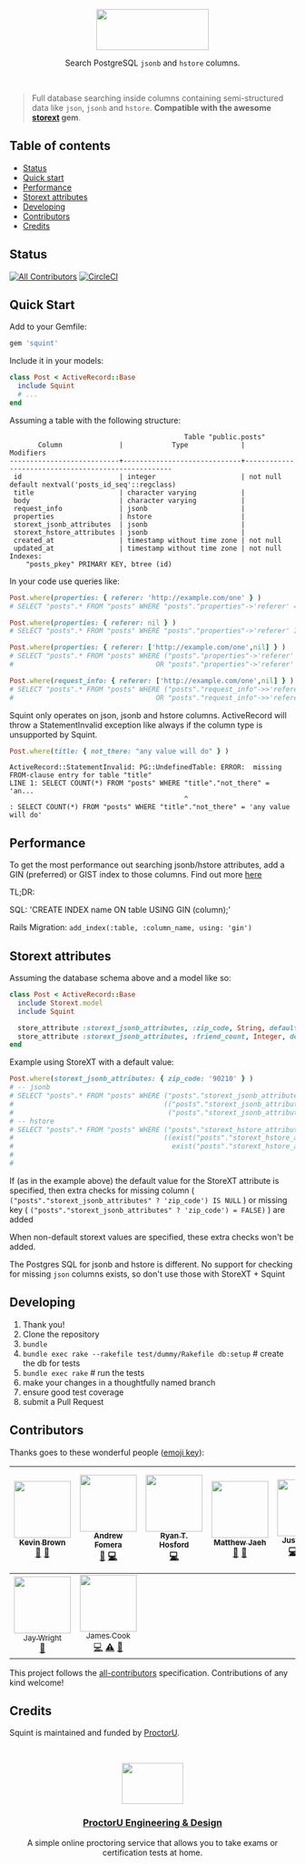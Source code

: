 <p align="center">
  <a href="https://twitter.com/ProctorUEng">
    <img src="https://s3-us-west-2.amazonaws.com/dev-team-resources/squint-wordmark.svg" width=198 height=72>
  </a>

  <p align="center">
    Search PostgreSQL <code>jsonb</code> and <code>hstore</code> columns.
  </p>
</p>

<br>

> Full database searching inside columns containing semi-structured data like `json`,
`jsonb` and `hstore`. <strong>Compatible with the awesome
<a href="https://github.com/G5/storext">storext</a> gem</strong>.

## Table of contents

- [Status](#status)
- [Quick start](#quick-start)
- [Performance](#performance)
- [Storext attributes](#storext-attributes)
- [Developing](#developing)
- [Contributors](#contributors)
- [Credits](#credits)

## Status
[![All Contributors](https://img.shields.io/badge/all_contributors-9-orange.svg?style=flat-square)](#contributors)
[![CircleCI](https://circleci.com/gh/ProctorU/squint.svg?style=svg)](https://circleci.com/gh/ProctorU/squint)

## Quick Start

Add to your Gemfile:

```ruby
gem 'squint'
```

Include it in your models:

```ruby
class Post < ActiveRecord::Base
  include Squint
  # ...
end
```

Assuming a table with the following structure:
```
                                           Table "public.posts"
       Column              |            Type             |                     Modifiers
---------------------------+-----------------------------+----------------------------------------------------
 id                        | integer                     | not null default nextval('posts_id_seq'::regclass)
 title                     | character varying           |
 body                      | character varying           |
 request_info              | jsonb                       |
 properties                | hstore                      |
 storext_jsonb_attributes  | jsonb                       |
 storext_hstore_attributes | jsonb                       |
 created_at                | timestamp without time zone | not null
 updated_at                | timestamp without time zone | not null
Indexes:
    "posts_pkey" PRIMARY KEY, btree (id)
```

In your code use queries like:
```ruby
Post.where(properties: { referer: 'http://example.com/one' } )
# SELECT "posts".* FROM "posts" WHERE "posts"."properties"->'referer' = 'http://example.com/one'

Post.where(properties: { referer: nil } )
# SELECT "posts".* FROM "posts" WHERE "posts"."properties"->'referer' IS NULL

Post.where(properties: { referer: ['http://example.com/one',nil] } )
# SELECT "posts".* FROM "posts" WHERE ("posts"."properties"->'referer' = 'http://example.com/one'
#                                   OR "posts"."properties"->'referer' IS NULL)

Post.where(request_info: { referer: ['http://example.com/one',nil] } )
# SELECT "posts".* FROM "posts" WHERE ("posts"."request_info"->>'referer' = 'http://example.com/one'
#                                   OR "posts"."request_info"->>'referer' IS NULL)
```

Squint only operates on json, jsonb and hstore columns.   ActiveRecord
will throw a StatementInvalid exception like always if the column type is unsupported by
Squint.

```ruby
Post.where(title: { not_there: "any value will do" } )
```

```
ActiveRecord::StatementInvalid: PG::UndefinedTable: ERROR:  missing FROM-clause entry for table "title"
LINE 1: SELECT COUNT(*) FROM "posts" WHERE "title"."not_there" = 'an...
                                           ^
: SELECT COUNT(*) FROM "posts" WHERE "title"."not_there" = 'any value will do'
```

## Performance
To get the most performance out searching jsonb/hstore attributes, add a GIN (preferred) or
GIST index to those columns.   Find out more
[here](https://www.postgresql.org/docs/9.5/static/textsearch-indexes.html)

TL;DR:

SQL: 'CREATE INDEX name ON table USING GIN (column);'

Rails Migration: `add_index(:table, :column_name, using: 'gin')`


## Storext attributes
Assuming the database schema above and a model like so:
```ruby
class Post < ActiveRecord::Base
  include Storext.model
  include Squint

  store_attribute :storext_jsonb_attributes, :zip_code, String, default: '90210'
  store_attribute :storext_jsonb_attributes, :friend_count, Integer, default: 0
end
```

Example using StoreXT with a default value:
```ruby
Post.where(storext_jsonb_attributes: { zip_code: '90210' } )
# -- jsonb
# SELECT "posts".* FROM "posts" WHERE ("posts"."storext_jsonb_attributes"->>'zip_code' = '90210' OR
#                                     (("posts"."storext_jsonb_attributes" ? 'zip_code') IS NULL OR
#                                      ("posts"."storext_jsonb_attributes" ? 'zip_code') = FALSE))
# -- hstore
# SELECT "posts".* FROM "posts" WHERE ("posts"."storext_hstore_attributes"->'zip_code' = '90210' OR
#                                     ((exist("posts"."storext_hstore_attributes", 'zip_code') = FALSE) OR
#                                       exist("posts"."storext_hstore_attributes", 'zip_code') IS NULL))
#
#
```
If (as in the example above) the default value for the StoreXT attribute is specified, then extra
checks for missing column ( `("posts"."storext_jsonb_attributes" ? 'zip_code') IS NULL` ) or
missing key ( `("posts"."storext_jsonb_attributes" ? 'zip_code') = FALSE)` ) are added

When non-default storext values are specified, these extra checks won't be added.

The Postgres SQL for jsonb and hstore is different.   No support for checking for missing `json`
columns exists, so don't use those with StoreXT + Squint

## Developing

1. Thank you!
1. Clone the repository
1. `bundle`
1. `bundle exec rake --rakefile test/dummy/Rakefile db:setup` # create the db for tests
1. `bundle exec rake`   # run the tests
1. make your changes in a thoughtfully named branch
1. ensure good test coverage
1. submit a Pull Request

## Contributors

Thanks goes to these wonderful people ([emoji key](https://github.com/kentcdodds/all-contributors#emoji-key)):

<!-- ALL-CONTRIBUTORS-LIST:START - Do not remove or modify this section -->
| [<img src="https://avatars2.githubusercontent.com/u/864581?v=3" width="100px;"/><br /><sub>Kevin Brown</sub>](https://github.com/chevinbrown)<br />[🎨](#design-chevinbrown "Design") [👀](#review-chevinbrown "Reviewed Pull Requests") | [<img src="https://avatars2.githubusercontent.com/u/1741179?v=3" width="100px;"/><br /><sub>Andrew Fomera</sub>](http://andrewfomera.com)<br />[👀](#review-king601 "Reviewed Pull Requests") [💻](https://github.com/ProctorU/squint/commits?author=king601 "Code") | [<img src="https://avatars2.githubusercontent.com/u/708692?v=3" width="100px;"/><br /><sub>Ryan T. Hosford</sub>](https://github.com/rthbound)<br />[💻](https://github.com/ProctorU/squint/commits?author=rthbound "Code") | [<img src="https://avatars2.githubusercontent.com/u/1785682?v=3" width="100px;"/><br /><sub>Matthew Jaeh</sub>](https://github.com/Jaehdawg)<br />[🎨](#design-Jaehdawg "Design") [👀](#review-Jaehdawg "Reviewed Pull Requests") | [<img src="https://avatars0.githubusercontent.com/u/3933204?v=3" width="100px;"/><br /><sub>Justin Licata</sub>](https://twitter.com/justinlicata)<br />[💻](https://github.com/ProctorU/squint/commits?author=licatajustin "Code") [🎨](#design-licatajustin "Design") [📖](https://github.com/ProctorU/squint/commits?author=licatajustin "Documentation") [👀](#review-licatajustin "Reviewed Pull Requests") | [<img src="https://avatars3.githubusercontent.com/u/24704300?v=4" width="100px;"/><br /><sub>Kyle Miracle</sub>](https://github.com/kmiracle86)<br />[🐛](https://github.com/ProctorU/squint/issues?q=author%3Akmiracle86 "Bug reports") [👀](#review-kmiracle86 "Reviewed Pull Requests") | [<img src="https://avatars2.githubusercontent.com/u/97011?v=3" width="100px;"/><br /><sub>David H. Wilkins</sub>](http://conecuh.com)<br />[💬](#question-dwilkins "Answering Questions") [🐛](https://github.com/ProctorU/squint/issues?q=author%3Adwilkins "Bug reports") [💻](https://github.com/ProctorU/squint/commits?author=dwilkins "Code") [🎨](#design-dwilkins "Design") [📖](https://github.com/ProctorU/squint/commits?author=dwilkins "Documentation") [💡](#example-dwilkins "Examples") [👀](#review-dwilkins "Reviewed Pull Requests") [⚠️](https://github.com/ProctorU/squint/commits?author=dwilkins "Tests") |
| :---: | :---: | :---: | :---: | :---: | :---: | :---: |
| [<img src="https://avatars3.githubusercontent.com/u/19173815?v=3" width="100px;"/><br /><sub>Jay Wright</sub>](https://github.com/TheJayWright)<br />[👀](#review-TheJayWright "Reviewed Pull Requests") | [<img src="https://avatars1.githubusercontent.com/u/4067?s=460&u=cb404cc0f1737c2fc53411e300cc8e158ef29295&v=4" width="100px;"/><br /><sub>James Cook</sub>](https://github.com/jamescook)<br />[💻](https://github.com/ProctorU/squint/commits?author=jamescook "Code") [⚠️](https://github.com/ProctorU/squint/commits?author=jamescook "Tests") [👀](#review-jamescook "Reviewed Pull Requests") |
<!-- ALL-CONTRIBUTORS-LIST:END -->

This project follows the [all-contributors](https://github.com/kentcdodds/all-contributors) specification. Contributions of any kind welcome!

## Credits

Squint is maintained and funded by [ProctorU](https://twitter.com/ProctorUEng).

<br>

<p align="center">
  <a href="https://twitter.com/ProctorUEng">
    <img src="https://s3-us-west-2.amazonaws.com/dev-team-resources/procki-eyes.svg" width=108 height=72>
  </a>

  <h3 align="center">
    <a href="https://twitter.com/ProctorUEng">ProctorU Engineering & Design</a>
  </h3>

  <p align="center">
    A simple online proctoring service that allows you to take exams or certification tests at home.
  </p>
</p>
